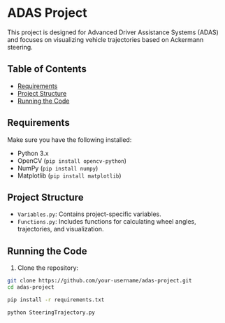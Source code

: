 # ADAS Project

This project is designed for Advanced Driver Assistance Systems (ADAS) and focuses on visualizing vehicle trajectories based on Ackermann steering.

## Table of Contents
- [Requirements](#requirements)
- [Project Structure](#project-structure)
- [Running the Code](#running-the-code)

## Requirements
Make sure you have the following installed:
- Python 3.x
- OpenCV (`pip install opencv-python`)
- NumPy (`pip install numpy`)
- Matplotlib (`pip install matplotlib`)

## Project Structure
- `Variables.py`: Contains project-specific variables.
- `Functions.py`: Includes functions for calculating wheel angles, trajectories, and visualization.

## Running the Code
1. Clone the repository:

```bash
git clone https://github.com/your-username/adas-project.git
cd adas-project

pip install -r requirements.txt

python SteeringTrajectory.py
